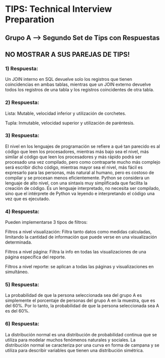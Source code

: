 <h1>TIPS: Technical Interview Preparation</h1>
<h2>Grupo A --&gt; Segundo Set de Tips con Respuestas</h2>
<h2>NO MOSTRAR A SUS PAREJAS DE TIPS!</h2>
<h3>1)  Respuesta:</h3>
<p>Un JOIN interno en SQL devuelve solo los registros que tienen coincidencias en ambas tablas, mientras que un JOIN externo devuelve todos los registros de una tabla y los registros coincidentes de otra tabla. </p>
<h3>2)  Respuesta:</h3>
<p>Lista: Mutable, velocidad inferior y utilización de corchetes.

Tupla: Inmutable, velocidad superior y utilización de paréntesis. </p>
<h3>3)  Respuesta:</h3>
<p>El nivel en los lenguajes de programación se refiere a qué tan parecido es al código que leen los procesadores, mientras más bajo sea el nivel, más similar al código que leen los procesadores y más rápido podrá ser procesado una vez compilado, pero como contraparte mucho más complejo será escribir dicho código, mientras mayor sea el nivel, más fácil es expresarlo para las personas, más natural al humano, pero es costoso de compilar y se procesan menos eficientemente. Python se considera un lenguaje de alto nivel, con una sintaxis muy simplificada que facilita la creación de código. Es un lenguaje interpretado, no necesita ser compilado, sino que el intérprete de Python va leyendo e interpretando el código una vez que es ejecutado. </p>
<h3>4)  Respuesta:</h3>
<p>Pueden implementarse 3 tipos de filtros:</p>
<p>Filtros a nivel visualización: Filtra tanto datos como medidas calculadas, limitando la cantidad de información que puede verse en una visualización determinada.</p>
<p>Filtros a nivel página: Filtra la info en todas las visualizaciones de una página específica del reporte.</p>
<p>Filtros a nivel reporte: se aplican a todas las páginas y visualizaciones en simultáneo.</p>
<h3>5)  Respuesta:</h3>
<p>La probabilidad de que la persona seleccionada sea del grupo A es simplemente el porcentaje de personas del grupo A en la muestra, que es del 60%. Por lo tanto, la probabilidad de que la persona seleccionada sea A es del 60%. </p>

<h3>6)  Respuesta:</h3>
<p>La distribución normal es una distribución de probabilidad continua que se utiliza para modelar muchos fenómenos naturales y sociales. La distribución normal se caracteriza por una curva en forma de campana y se utiliza para describir variables que tienen una distribución simétrica.</p>
